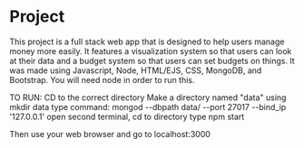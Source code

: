 # Project
 
This project is a full stack web app that is designed to help users manage money more easily. It features a visualization system so that users can look at their data and a budget system so that users can set budgets on things. It was made using Javascript, Node, HTML/EJS, CSS, MongoDB, and Bootstrap. You will need node in order to run this.

TO RUN:
CD to the correct directory
Make a directory named "data" using mkdir data
type command: mongod --dbpath data/ --port 27017 --bind_ip '127.0.0.1'
open second terminal, cd to directory
type npm start

Then use your web browser and go to localhost:3000
